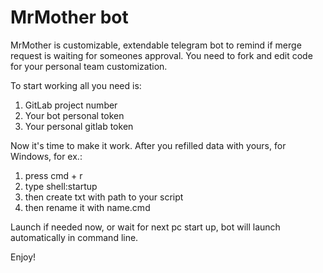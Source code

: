 # MrMother bot

MrMother is customizable, extendable telegram bot to remind if merge request is waiting for someones approval. 
You need to fork and edit code for your personal team customization.

To start working all you need is:
1) GitLab project number 
2) Your bot personal token 
3) Your personal gitlab token 

Now it's time to make it work. After you refilled data with yours, for Windows,
for ex.: 
1) press cmd + r
2) type shell:startup
3) then create txt with path to your script
4) then rename it with name.cmd

Launch if needed now, or wait for next pc start up, bot will launch automatically in command line.

Enjoy!
